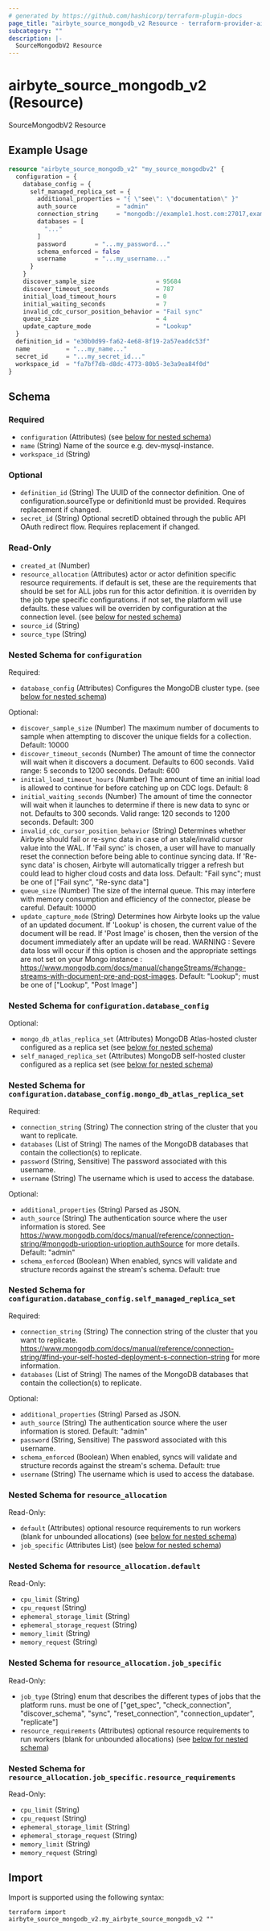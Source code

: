 ```yaml
---
# generated by https://github.com/hashicorp/terraform-plugin-docs
page_title: "airbyte_source_mongodb_v2 Resource - terraform-provider-airbyte"
subcategory: ""
description: |-
  SourceMongodbV2 Resource
---
```


# airbyte_source_mongodb_v2 (Resource)

SourceMongodbV2 Resource

## Example Usage

```terraform
resource "airbyte_source_mongodb_v2" "my_source_mongodbv2" {
  configuration = {
    database_config = {
      self_managed_replica_set = {
        additional_properties = "{ \"see\": \"documentation\" }"
        auth_source           = "admin"
        connection_string     = "mongodb://example1.host.com:27017,example2.host.com:27017,example3.host.com:27017/"
        databases = [
          "..."
        ]
        password        = "...my_password..."
        schema_enforced = false
        username        = "...my_username..."
      }
    }
    discover_sample_size                 = 95684
    discover_timeout_seconds             = 787
    initial_load_timeout_hours           = 0
    initial_waiting_seconds              = 7
    invalid_cdc_cursor_position_behavior = "Fail sync"
    queue_size                           = 4
    update_capture_mode                  = "Lookup"
  }
  definition_id = "e30b0d99-fa62-4e68-8f19-2a57eaddc53f"
  name          = "...my_name..."
  secret_id     = "...my_secret_id..."
  workspace_id  = "fa7bf7db-d8dc-4773-80b5-3e3a9ea84f0d"
}
```

<!-- schema generated by tfplugindocs -->
## Schema

### Required

- `configuration` (Attributes) (see [below for nested schema](#nestedatt--configuration))
- `name` (String) Name of the source e.g. dev-mysql-instance.
- `workspace_id` (String)

### Optional

- `definition_id` (String) The UUID of the connector definition. One of configuration.sourceType or definitionId must be provided. Requires replacement if changed.
- `secret_id` (String) Optional secretID obtained through the public API OAuth redirect flow. Requires replacement if changed.

### Read-Only

- `created_at` (Number)
- `resource_allocation` (Attributes) actor or actor definition specific resource requirements. if default is set, these are the requirements that should be set for ALL jobs run for this actor definition. it is overriden by the job type specific configurations. if not set, the platform will use defaults. these values will be overriden by configuration at the connection level. (see [below for nested schema](#nestedatt--resource_allocation))
- `source_id` (String)
- `source_type` (String)

<a id="nestedatt--configuration"></a>
### Nested Schema for `configuration`

Required:

- `database_config` (Attributes) Configures the MongoDB cluster type. (see [below for nested schema](#nestedatt--configuration--database_config))

Optional:

- `discover_sample_size` (Number) The maximum number of documents to sample when attempting to discover the unique fields for a collection. Default: 10000
- `discover_timeout_seconds` (Number) The amount of time the connector will wait when it discovers a document. Defaults to 600 seconds. Valid range: 5 seconds to 1200 seconds. Default: 600
- `initial_load_timeout_hours` (Number) The amount of time an initial load is allowed to continue for before catching up on CDC logs. Default: 8
- `initial_waiting_seconds` (Number) The amount of time the connector will wait when it launches to determine if there is new data to sync or not. Defaults to 300 seconds. Valid range: 120 seconds to 1200 seconds. Default: 300
- `invalid_cdc_cursor_position_behavior` (String) Determines whether Airbyte should fail or re-sync data in case of an stale/invalid cursor value into the WAL. If 'Fail sync' is chosen, a user will have to manually reset the connection before being able to continue syncing data. If 'Re-sync data' is chosen, Airbyte will automatically trigger a refresh but could lead to higher cloud costs and data loss. Default: "Fail sync"; must be one of ["Fail sync", "Re-sync data"]
- `queue_size` (Number) The size of the internal queue. This may interfere with memory consumption and efficiency of the connector, please be careful. Default: 10000
- `update_capture_mode` (String) Determines how Airbyte looks up the value of an updated document. If 'Lookup' is chosen, the current value of the document will be read. If 'Post Image' is chosen, then the version of the document immediately after an update will be read. WARNING : Severe data loss will occur if this option is chosen and the appropriate settings are not set on your Mongo instance : https://www.mongodb.com/docs/manual/changeStreams/#change-streams-with-document-pre-and-post-images. Default: "Lookup"; must be one of ["Lookup", "Post Image"]

<a id="nestedatt--configuration--database_config"></a>
### Nested Schema for `configuration.database_config`

Optional:

- `mongo_db_atlas_replica_set` (Attributes) MongoDB Atlas-hosted cluster configured as a replica set (see [below for nested schema](#nestedatt--configuration--database_config--mongo_db_atlas_replica_set))
- `self_managed_replica_set` (Attributes) MongoDB self-hosted cluster configured as a replica set (see [below for nested schema](#nestedatt--configuration--database_config--self_managed_replica_set))

<a id="nestedatt--configuration--database_config--mongo_db_atlas_replica_set"></a>
### Nested Schema for `configuration.database_config.mongo_db_atlas_replica_set`

Required:

- `connection_string` (String) The connection string of the cluster that you want to replicate.
- `databases` (List of String) The names of the MongoDB databases that contain the collection(s) to replicate.
- `password` (String, Sensitive) The password associated with this username.
- `username` (String) The username which is used to access the database.

Optional:

- `additional_properties` (String) Parsed as JSON.
- `auth_source` (String) The authentication source where the user information is stored.  See https://www.mongodb.com/docs/manual/reference/connection-string/#mongodb-urioption-urioption.authSource for more details. Default: "admin"
- `schema_enforced` (Boolean) When enabled, syncs will validate and structure records against the stream's schema. Default: true


<a id="nestedatt--configuration--database_config--self_managed_replica_set"></a>
### Nested Schema for `configuration.database_config.self_managed_replica_set`

Required:

- `connection_string` (String) The connection string of the cluster that you want to replicate.  https://www.mongodb.com/docs/manual/reference/connection-string/#find-your-self-hosted-deployment-s-connection-string for more information.
- `databases` (List of String) The names of the MongoDB databases that contain the collection(s) to replicate.

Optional:

- `additional_properties` (String) Parsed as JSON.
- `auth_source` (String) The authentication source where the user information is stored. Default: "admin"
- `password` (String, Sensitive) The password associated with this username.
- `schema_enforced` (Boolean) When enabled, syncs will validate and structure records against the stream's schema. Default: true
- `username` (String) The username which is used to access the database.




<a id="nestedatt--resource_allocation"></a>
### Nested Schema for `resource_allocation`

Read-Only:

- `default` (Attributes) optional resource requirements to run workers (blank for unbounded allocations) (see [below for nested schema](#nestedatt--resource_allocation--default))
- `job_specific` (Attributes List) (see [below for nested schema](#nestedatt--resource_allocation--job_specific))

<a id="nestedatt--resource_allocation--default"></a>
### Nested Schema for `resource_allocation.default`

Read-Only:

- `cpu_limit` (String)
- `cpu_request` (String)
- `ephemeral_storage_limit` (String)
- `ephemeral_storage_request` (String)
- `memory_limit` (String)
- `memory_request` (String)


<a id="nestedatt--resource_allocation--job_specific"></a>
### Nested Schema for `resource_allocation.job_specific`

Read-Only:

- `job_type` (String) enum that describes the different types of jobs that the platform runs. must be one of ["get_spec", "check_connection", "discover_schema", "sync", "reset_connection", "connection_updater", "replicate"]
- `resource_requirements` (Attributes) optional resource requirements to run workers (blank for unbounded allocations) (see [below for nested schema](#nestedatt--resource_allocation--job_specific--resource_requirements))

<a id="nestedatt--resource_allocation--job_specific--resource_requirements"></a>
### Nested Schema for `resource_allocation.job_specific.resource_requirements`

Read-Only:

- `cpu_limit` (String)
- `cpu_request` (String)
- `ephemeral_storage_limit` (String)
- `ephemeral_storage_request` (String)
- `memory_limit` (String)
- `memory_request` (String)

## Import

Import is supported using the following syntax:

```shell
terraform import airbyte_source_mongodb_v2.my_airbyte_source_mongodb_v2 ""
```
